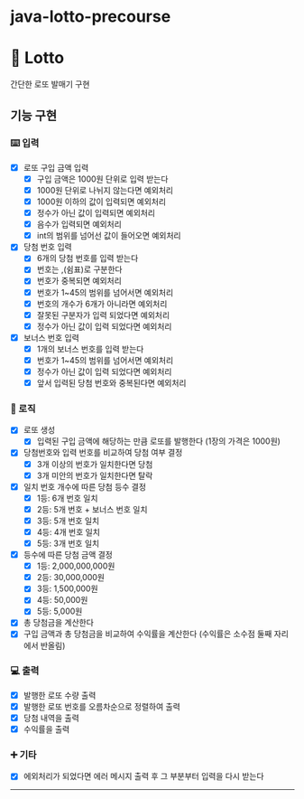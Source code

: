# java-lotto-precourse

# 🎰 Lotto

간단한 로또 발매기 구현

## 기능 구현

### ⌨️ 입력

- [x]  로또 구입 금액 입력
    - [x]  구입 금액은 1000원 단위로 입력 받는다
    - [x]  1000원 단위로 나뉘지 않는다면 예외처리
    - [x]  1000원 이하의 값이 입력되면 예외처리
    - [x]  정수가 아닌 값이 입력되면 예외처리
    - [x]  음수가 입력되면 예외처리
    - [x]  int의 범위를 넘어선 값이 들어오면 예외처리
- [x]  당첨 번호 입력
    - [x]  6개의 당첨 번호를 입력 받는다
    - [x]  번호는 ,(쉼표)로 구분한다
    - [x]  번호가 중복되면 예외처리
    - [x]  번호가 1~45의 범위를 넘어서면 예외처리
    - [x]  번호의 개수가 6개가 아니라면 예외처리
    - [x]  잘못된 구분자가 입력 되었다면 예외처리
    - [x]  정수가 아닌 값이 입력 되었다면 예외처리
- [x]  보너스 번호 입력
    - [x]  1개의 보너스 번호를 입력 받는다
    - [x]  번호가 1~45의 범위를 넘어서면 예외처리
    - [x]  정수가 아닌 값이 입력 되었다면 예외처리
    - [x]  앞서 입력된 당첨 번호와 중복된다면 예외처리

### 🔄 로직

- [x]  로또 생성
    - [x]  입력된 구입 금액에 해당하는 만큼 로또를 발행한다 (1장의 가격은 1000원)
- [x]  당첨번호와 입력 번호를 비교하여 당첨 여부 결정
    - [x]  3개 이상의 번호가 일치한다면 당첨
    - [x]  3개 미안의 번호가 일치한다면 탈락
- [x]  일치 번호 개수에 따른 당첨 등수 결정
    - [x]  1등: 6개 번호 일치
    - [x]  2등: 5개 번호 + 보너스 번호 일치
    - [x]  3등: 5개 번호 일치
    - [x]  4등: 4개 번호 일치
    - [x]  5등: 3개 번호 일치
- [x]  등수에 따른 당첨 금액 결정
    - [x]  1등: 2,000,000,000원
    - [x]  2등: 30,000,000원
    - [x]  3등: 1,500,000원
    - [x]  4등: 50,000원
    - [x]  5등: 5,000원
- [x]  총 당첨금을 계산한다
- [x]  구입 금액과 총 당첨금을 비교하여 수익률을 계산한다 (수익률은 소수점 둘째 자리에서 반올림)

### 💻 출력

- [x]  발행한 로또 수량 출력
- [x]  발행한 로또 번호를 오름차순으로 정렬하여 출력
- [x]  당첨 내역을 출력
- [x]  수익률을 출력

### ➕ 기타

- [x]  에외처리가 되었다면 에러 메시지 출력 후 그 부분부터 입력을 다시 받는다

---